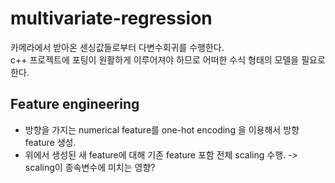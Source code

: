 # multivariate-regression

카메라에서 받아온 센싱값들로부터 다변수회귀를 수행한다.   
c++ 프로젝트에 포팅이 원활하게 이루어져야 하므로 어떠한 수식 형태의 모델을 필요로 한다. 

## Feature engineering
* 방향을 가지는 numerical feature를 one-hot encoding 을 이용해서 방향 feature 생성.
* 위에서 생성된 새 feature에 대해 기존 feature 포함 전체 scaling 수행. -> scaling이 종속변수에 미치는 영향?

